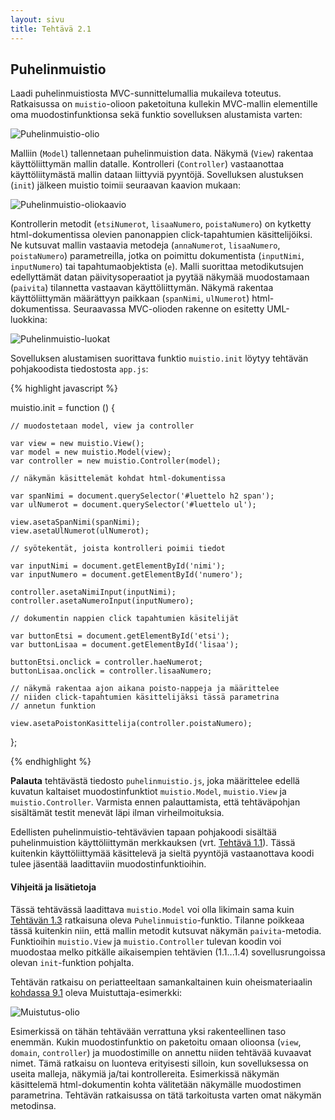 ```yaml
---
layout: sivu
title: Tehtävä 2.1
---
```


## Puhelinmuistio

Laadi puhelinmuistiosta MVC-sunnittelumallia mukaileva toteutus. Ratkaisussa on `muistio`-olioon paketoituna kullekin MVC-mallin elementille oma muodostinfunktionsa sekä funktio sovelluksen alustamista varten:

![Puhelinmuistio-olio](../img/muistio_olio_21.png "Puhelinmuistio-olio")

Malliin (`Model`) tallennetaan puhelinmuistion data. Näkymä (`View`) rakentaa käyttöliittymän mallin datalle. Kontrolleri (`Controller`) vastaanottaa käyttöliitymästä mallin dataan liittyviä pyyntöjä. Sovelluksen alustuksen (`init`) jälkeen muistio toimii seuraavan kaavion mukaan: 

![Puhelinmuistio-oliokaavio](../img/olio_kaavio_21.png "Puhelinmuistio-oliokaavio")

Kontrollerin metodit (`etsiNumerot`, `lisaaNumero`, `poistaNumero`) on kytketty html-dokumentissa olevien panonappien click-tapahtumien käsittelijöiksi. Ne kutsuvat mallin vastaavia metodeja (`annaNumerot`, `lisaaNumero`, `poistaNumero`) parametreilla, jotka on poimittu dokumentista  (`inputNimi`, `inputNumero`) tai tapahtumaobjektista (`e`). Malli suorittaa metodikutsujen edellyttämät datan päivitysoperaatiot ja pyytää näkymää muodostamaan (`paivita`) tilannetta vastaavan käyttöliittymän. Näkymä rakentaa käyttöliittymän määrättyyn paikkaan (`spanNimi`, `ulNumerot`) html-dokumentissa. Seuraavassa MVC-olioden rakenne on esitetty UML-luokkina:

![Puhelinmuistio-luokat](../img/muistio_luokat_21.png "Puhelinmuistio-luokat")

Sovelluksen alustamisen suorittava funktio `muistio.init` löytyy tehtävän pohjakoodista tiedostosta `app.js`:

{% highlight javascript %}

muistio.init = function () {

    // muodostetaan model, view ja controller

    var view = new muistio.View();
    var model = new muistio.Model(view);
    var controller = new muistio.Controller(model);

    // näkymän käsittelemät kohdat html-dokumentissa

    var spanNimi = document.querySelector('#luettelo h2 span');
    var ulNumerot = document.querySelector('#luettelo ul');

    view.asetaSpanNimi(spanNimi);
    view.asetaUlNumerot(ulNumerot);

    // syötekentät, joista kontrolleri poimii tiedot

    var inputNimi = document.getElementById('nimi');
    var inputNumero = document.getElementById('numero');

    controller.asetaNimiInput(inputNimi);
    controller.asetaNumeroInput(inputNumero);

    // dokumentin nappien click tapahtumien käsitelijät

    var buttonEtsi = document.getElementById('etsi');
    var buttonLisaa = document.getElementById('lisaa');

    buttonEtsi.onclick = controller.haeNumerot;
    buttonLisaa.onclick = controller.lisaaNumero;

    // näkymä rakentaa ajon aikana poisto-nappeja ja määrittelee
    // niiden click-tapahtumien käsittelijäksi tässä parametrina 
    // annetun funktion

    view.asetaPoistonKasittelija(controller.poistaNumero);
};

{% endhighlight %}

**Palauta** tehtävästä tiedosto `puhelinmuistio.js`, joka määrittelee edellä kuvatun kaltaiset muodostinfunktiot `muistio.Model`, `muistio.View` ja `muistio.Controller`. Varmista ennen palauttamista, että tehtäväpohjan sisältämät testit menevät läpi ilman virheilmoituksia.

Edellisten puhelinmuistio-tehtävävien tapaan  pohjakoodi sisältää puhelinmuistion  käyttöliittymän merkkauksen (vrt. [Tehtävä 1.1](../../osa1/tehtava11)). Tässä kuitenkin käyttöliittymää käsittelevä ja sieltä pyyntöjä vastaanottava koodi tulee jäsentää laadittaviin muodostinfunktioihin.

#### Vihjeitä ja lisätietoja

Tässä tehtävässä laadittava `muistio.Model` voi olla likimain sama kuin 
[Tehtävän 1.3](../../osa1/tehtava13) ratkaisuna oleva `Puhelinmuistio`-funktio. Tilanne poikkeaa tässä kuitenkin niin, että mallin metodit kutsuvat näkymän `paivita`-metodia. Funktioihin `muistio.View` ja `muistio.Controller` tulevan koodin voi muodostaa melko pitkälle aikaisempien tehtävien (1.1...1.4) sovellusrungoissa olevan `init`-funktion pohjalta.

Tehtävän ratkaisu on periatteeltaan samankaltainen kuin oheismateriaalin [kohdassa 9.1]({{site.baseurl}}/weso/#9.1-Esimerkki:-Muistuttaja) oleva Muistuttaja-esimerkki:

![Muistutus-olio](../img/muistutus_olio_21.png "Muistutus-olio")

Esimerkissä on tähän tehtävään verrattuna yksi rakenteellinen taso enemmän. Kukin muodostinfunktio on paketoitu omaan olioonsa (`view`, `domain`, `controller`) ja muodostimille on annettu niiden tehtävää kuvaavat nimet. Tämä ratkaisu on luonteva erityisesti silloin, kun sovelluksessa on useita malleja, näkymiä ja/tai kontrollereita. Esimerkissä näkymän käsittelemä html-dokumentin kohta välitetään näkymälle muodostimen parametrina. Tehtävän ratkaisussa on tätä tarkoitusta varten omat näkymän metodinsa.


